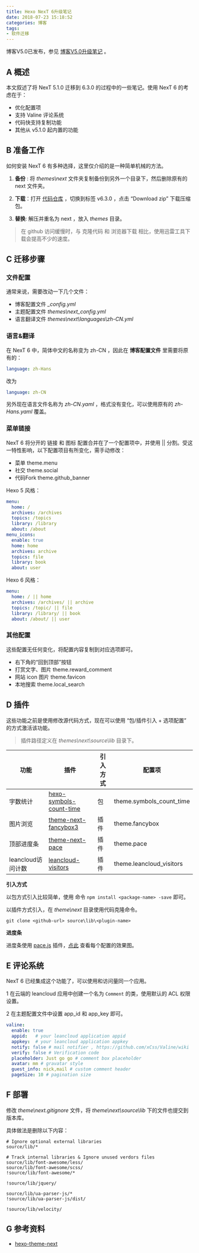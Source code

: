 ```yaml
---
title: Hexo NexT 6升级笔记
date: 2018-07-23 15:18:52
categories: 博客
tags:
- 软件迁移
---
```


 博客V5.0已发布，参见 [博客V5.0升级笔记](/2019/09/30/blog_upgrade_note/) 。

## A 概述

本文叙述了将 NexT 5.1.0 迁移到 6.3.0 的过程中的一些笔记。使用 NexT 6 的考虑在于：

- 优化配置项
- 支持 Valine 评论系统
- 代码快支持复制功能
- 其他从 v5.1.0 起内置的功能

<!-- more -->

## B 准备工作

如何安装 NexT 6 有多种选择，这里仅介绍的是一种简单机械的方法。

1. **备份** : 将 *themes\next* 文件夹复制备份到另外一个目录下，然后删除原有的 next 文件夹。

2. **下载**：打开 [代码仓库](https://github.com/theme-next/hexo-theme-next) ，切换到标签 v6.3.0 ，点击 “Download zip” 下载压缩包。

3. **替换**: 解压并重名为 next ，放入 *themes* 目录。

> 在 github 访问缓慢时，与 克隆代码 和 浏览器下载 相比，使用迅雷工具下载会提高不少的速度。


## C 迁移步骤

### 文件配置

通常来说，需要改动一下几个文件：

- 博客配置文件 *_config.yml*
- 主题配置文件 *themes\next\_config.yml*
- 语言翻译文件 *themes\next\languages\zh-CN.yml*

### 语言&翻译

在 NexT 6 中，简体中文的名称变为 zh-CN ，因此在 **博客配置文件** 里需要将原有的：

```yaml
language: zh-Hans
```

改为

```yaml
language: zh-CN
```

另外现在语言文件名称为 *zh-CN.yaml* ，格式没有变化，可以使用原有的 *zh-Hans.yaml* 覆盖。

### 菜单链接

NexT 6 将分开的 链接 和 图标 配置合并在了一个配置项中，并使用 || 分割。受这一特性影响，以下配置项目有所变化，需手动修改：

- 菜单 theme.menu
- 社交 theme.social
- 代码Fork theme.github_banner

Hexo 5 风格：

```yaml
menu:
  home: /
  archives: /archives
  topics: /topics
  library: /library
  about: /about
menu_icons:
  enable: true
  home: home
  archives: archive
  topics: file
  library: book
  about: user
```

Hexo 6 风格：

```yaml
menu:
  home: / || home
  archives: /archives/ || archive
  topics: /topic/ || file
  library: /library/ || book
  about: /about/ || user
```

### 其他配置

这些配置无任何变化，将配置内容复制到对应选项即可。

- 右下角的“回到顶部”按钮
- 打赏文字、图片 theme.reward_comment
- 网站 icon 图片 theme.favicon
- 本地搜索 theme.local_search

## D 插件

这些功能之前是使用修改源代码方式，现在可以使用 “包/插件引入 + 选项配置” 的方式激活该功能。

> 插件路径定义在 *themes\next\source\lib* 目录下。

| 功能 | 插件 | 引入方式 | 配置项 |
| ------ | ------ | ------ | ------ |
| 字数统计 | [hexo-symbols-count-time](https://github.com/theme-next/hexo-symbols-count-time) | 包 | theme.symbols_count_time |
| 图片浏览 | [theme-next-fancybox3](https://github.com/theme-next/theme-next-fancybox3) | 插件 | theme.fancybox |
| 顶部进度条 | [theme-next-pace](https://github.com/theme-next/theme-next-pace) | 插件 | theme.pace |
| leancloud访问计数 | [leancloud-visitors](https://github.com/theme-next/hexo-leancloud-counter-security) | 插件 | theme.leancloud_visitors |

**引入方式**

以包方式引入比较简单，使用 命令 `npm install <package-name> -save` 即可。

以插件方式引入，在 *theme\next* 目录使用代码克隆命令。

```
git clone <github-url> source\lib\<plugin-name>
```

**进度条**

进度条使用 [pace.js](http://github.hubspot.com/pace/) 插件，[点此](http://github.hubspot.com/pace/docs/welcome/) 查看每个配置的效果图。

## E 评论系统

NexT 6 已经集成这个功能了，可以使用和访问量同一个应用。

1 在云端的 leancloud 应用中创建一个名为 `Comment` 的类，使用默认的 ACL 权限设置。

2 在主题配置文件中设置 app_id 和 app_key 即可。

```yaml
valine:
  enable: true
  appid:   # your leancloud application appid
  appkey:  # your leancloud application appkey
  notify: false # mail notifier , https://github.com/xCss/Valine/wiki
  verify: false # Verification code
  placeholder: Just go go # comment box placeholder
  avatar: mm # gravatar style
  guest_info: nick,mail # custom comment header
  pageSize: 10 # pagination size
```

## F 部署

修改 *theme\next\.gitignore* 文件，将 *theme\next\source\lib* 下的文件也提交到版本库。

具体做法是删除以下内容：

```
# Ignore optional external libraries
source/lib/*

# Track internal libraries & Ignore unused verdors files
source/lib/font-awesome/less/
source/lib/font-awesome/scss/
!source/lib/font-awesome/*

!source/lib/jquery/

source/lib/ua-parser-js/*
!source/lib/ua-parser-js/dist/

!source/lib/velocity/
```

## G 参考资料

- [hexo-theme-next](https://github.com/theme-next/hexo-theme-next)
